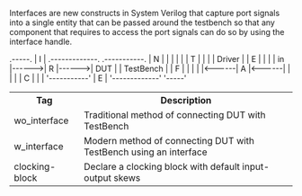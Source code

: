 <p>Interfaces are new constructs in System Verilog that capture port signals into a single entity that can be passed around the testbench so that any component that requires to access the port signals can do so by using the interface handle. </p>

<p>
                       .-----.       
                       |  I  |       .-------------.
   .-----------.       |  N  |       |             |
   |           |       |  T  |       |             |
   |   Driver  |       |  E  |       |             |
   |    in     |------>|  R  |------>|     DUT     |     
   | TestBench |       |  F  |       |             |
   |           |<------|  A  |<------|             |
   |           |       |  C  |       |             |
   '-----------'       |  E  |       '-------------'
                       '-----'
</p>


<table>
  <tr>
    <th>Tag</th>
    <th>Description</th>
  </tr>
  
  <tr>
    <td>wo_interface</td>
    <td>Traditional method of connecting DUT with TestBench</td>
  </tr>
  
  <tr>
    <td>w_interface</td>
    <td>Modern method of connecting DUT with TestBench using an interface</td>
  </tr>
  
  <tr>
    <td>clocking-block</td>
    <td>Declare a clocking block with default input-output skews</td>
  </tr>
    
</table>
